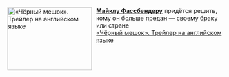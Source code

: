 <!--2025-01-07 14:00:12-->
<div class="yb">
  <div class="rss smaller1 kino_kino"><a href="https://www.kino-teatr.ru/video/44975/" title="«Чёрный мешок». Трейлер на английском языке"><img src="https://www.kino-teatr.ru/video/5/7/44975/poster.jpg" width="196" height="147" align="left" hspace="5" style="margin: 0px 10px 0px 5px" alt="«Чёрный мешок». Трейлер на английском языке"/></a><a href=https://www.kino-teatr.ru/kino/acter/m/euro/66652/bio/ target=_blank><strong>Майклу Фассбендеру</strong></a> придётся решить, кому он больше предан — своему браку или стране <br><a class="light" href="https://www.kino-teatr.ru/video/44975/">«Чёрный мешок». Трейлер на английском языке</a></div>
</div>
